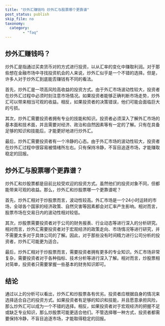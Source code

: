 ```yaml
---
title: "炒外汇赚钱吗 炒外汇与股票哪个更靠谱"
post_status: publish
skip_file: no
taxonomy:
  category:
        - "faq"
---
```


## 炒外汇赚钱吗？

炒外汇是指通过买卖货币对的方式进行投资，以从汇率的变化中赚取利润。对于那些想在金融市场中寻找投资机会的人来说，炒外汇似乎是一个不错的选择。但是，许多人对于炒外汇到底能否赚钱有不同的看法。

首先，炒外汇是一项高风险高收益的投资方式。由于外汇市场波动性较大，投资者在炒外汇过程中必须时刻注意市场情况。如果投资者能够正确判断市场走势，炒外汇可以带来相当可观的收益。相反，如果投资者的决策错误，他们可能会面临巨大的亏损。

其次，炒外汇需要投资者拥有专业的技能和知识。投资者必须深入了解外汇市场的基本面和技术面，并且需要对经济、政治和自然因素等有一定的了解。只有在具备足够的知识和技能后，才能更好地进行炒外汇。

最后，炒外汇需要投资者有一个冷静的心态。由于外汇市场的波动性较大，投资者在炒外汇过程中很容易被情绪所左右。只有保持冷静，不盲目追逐市场，才能赚取稳定的回报。

## 炒外汇与股票哪个更靠谱？

炒外汇和炒股票都是目前比较受欢迎的投资方式。虽然他们的投资对象不同，但都能带来可观的收益。那么，炒外汇和炒股票哪一个更靠谱呢？

首先，炒外汇相对于炒股票而言，波动性较高。外汇市场是一个24小时运转的市场，全球各个国家的经济政策、自然灾害等因素都会对汇率产生影响。相对而言，股票市场在交易日内的波动性相对较低。

其次，炒股票需要投资者对于公司的财务报表、行业动态等进行深入的分析研究。相对而言，炒外汇需要投资者对于宏观经济的政策走向、市场情况等进行研究，并不需要太多对于具体公司的了解。因此，对于那些没有时间精力进行公司分析的投资者，炒外汇可能更为适合。

最后，炒外汇相对于炒股票而言，需要投资者拥有更多的专业知识。外汇市场非常复杂，需要投资者对于各种指标、技术分析等进行深入了解。相对而言，炒股票相对简单，投资者只需要掌握一些基本的财务知识即可。

## 结论

通过以上的分析可以看出，炒外汇和炒股票各有优劣。投资者应根据自身的情况来选择适合自己的投资方式。如果投资者有足够的知识和技能，并且愿意承担风险，那么炒外汇可以成为一个不错的选择。相反，如果投资者对于宏观经济的把握不足或缺乏专业知识，那么炒股票可能更适合他们。不管选择哪一种方式，投资者都需要保持冷静，不盲目追逐市场，才能取得稳定的回报。
